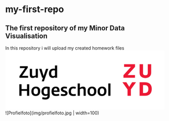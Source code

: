 # my-first-repo
## The first repository of my Minor Data Visualisation
In this repository i will upload my created homework files
![Logo Zuyd met Tekst](img/zuyd-logo-tekst.png)
![Profielfoto](img/profielfoto.jpg | width=100)

